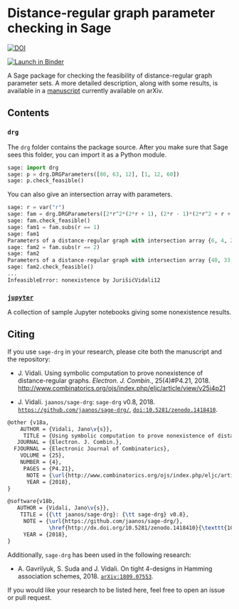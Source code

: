 # Distance-regular graph parameter checking in Sage

[![DOI](https://zenodo.org/badge/DOI/10.5281/zenodo.1418410.svg)](https://doi.org/10.5281/zenodo.1418410)

[![Launch in Binder](https://mybinder.org/badge.svg)](https://mybinder.org/v2/gh/jaanos/sage-drg/master?filepath=index.ipynb)

A Sage package for checking the feasibility of distance-regular graph parameter sets.
A more detailed description, along with some results, is available in a [manuscript](https://arxiv.org/abs/1803.10797) currently available on arXiv.


## Contents

### `drg`

The `drg` folder contains the package source. After you make sure that Sage sees this folder, you can import it as a Python module.
```python
sage: import drg
sage: p = drg.DRGParameters([80, 63, 12], [1, 12, 60])
sage: p.check_feasible()
```

You can also give an intersection array with parameters.
```python
sage: r = var("r")
sage: fam = drg.DRGParameters([2*r^2*(2*r + 1), (2*r - 1)*(2*r^2 + r + 1), 2*r^2], [1, 2*r^2 , r*(4*r^2 - 1)])
sage: fam.check_feasible()
sage: fam1 = fam.subs(r == 1)
sage: fam1
Parameters of a distance-regular graph with intersection array {6, 4, 2; 1, 2, 3}
sage: fam2 = fam.subs(r == 2)
sage: fam2
Parameters of a distance-regular graph with intersection array {40, 33, 8; 1, 8, 30}
sage: fam2.check_feasible()
...
InfeasibleError: nonexistence by JurišićVidali12
```

### [`jupyter`](jupyter)

A collection of sample Jupyter notebooks giving some nonexistence results.


## Citing

If you use `sage-drg` in your research, please cite both the manuscript and the repository:

* J. Vidali. Using symbolic computation to prove nonexistence of distance-regular graphs. *Electron. J. Combin.*, 25(4)#P4.21, 2018. http://www.combinatorics.org/ojs/index.php/eljc/article/view/v25i4p21

* J. Vidali. `jaanos/sage-drg`: `sage-drg` v0.8, 2018. [`https://github.com/jaanos/sage-drg/`](https://github.com/jaanos/sage-drg/), [`doi:10.5281/zenodo.1418410`](http://dx.doi.org/10.5281/zenodo.1418410).

```latex
@other {v18a,
    AUTHOR = {Vidali, Jano\v{s}},
     TITLE = {Using symbolic computation to prove nonexistence of distance-regular graphs},
   JOURNAL = {Electron. J. Combin.},
  FJOURNAL = {Electronic Journal of Combinatorics},
    VOLUME = {25},
    NUMBER = {4},
     PAGES = {P4.21},
      NOTE = {\url{http://www.combinatorics.org/ojs/index.php/eljc/article/view/v25i4p21}},
      YEAR = {2018},
}

@software{v18b,
   AUTHOR = {Vidali, Jano\v{s}},
    TITLE = {{\tt jaanos/sage-drg}: {\tt sage-drg} v0.8},
     NOTE = {\url{https://github.com/jaanos/sage-drg/},
             \href{http://dx.doi.org/10.5281/zenodo.1418410}{\texttt{10.5281/zenodo.1418410}}},
     YEAR = {2018},
}
```

Additionally, `sage-drg` has been used in the following research:

* A. Gavrilyuk, S. Suda and J. Vidali. On tight 4-designs in Hamming association schemes, 2018. [`arXiv:1809.07553`](http://arxiv.org/abs/1809.07553).

If you would like your research to be listed here, feel free to open an issue or pull request.
